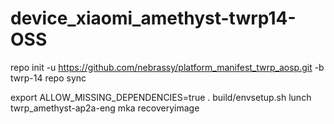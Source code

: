 # device_xiaomi_amethyst-twrp14-OSS
repo init -u https://github.com/nebrassy/platform_manifest_twrp_aosp.git -b twrp-14
repo sync

export ALLOW_MISSING_DEPENDENCIES=true
. build/envsetup.sh
lunch twrp_amethyst-ap2a-eng
mka recoveryimage
